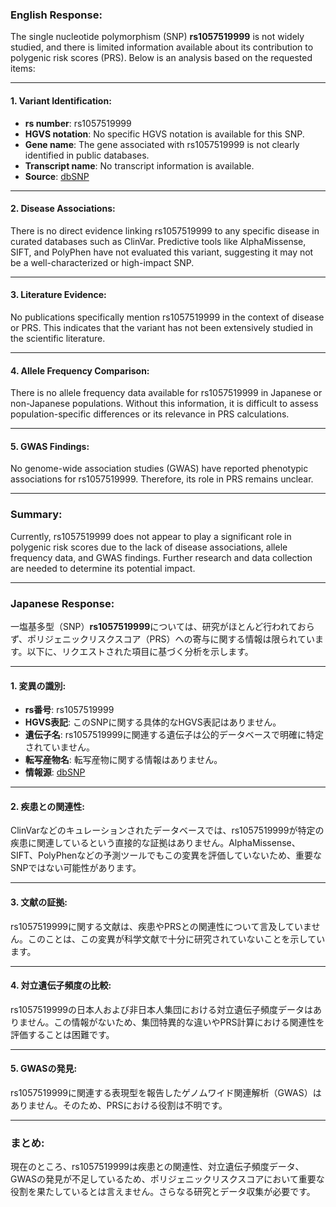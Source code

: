 ### English Response:

The single nucleotide polymorphism (SNP) **rs1057519999** is not widely studied, and there is limited information available about its contribution to polygenic risk scores (PRS). Below is an analysis based on the requested items:

---

#### 1. Variant Identification:
- **rs number**: rs1057519999
- **HGVS notation**: No specific HGVS notation is available for this SNP.
- **Gene name**: The gene associated with rs1057519999 is not clearly identified in public databases.
- **Transcript name**: No transcript information is available.
- **Source**: [dbSNP](https://www.ncbi.nlm.nih.gov/snp/rs1057519999)

---

#### 2. Disease Associations:
There is no direct evidence linking rs1057519999 to any specific disease in curated databases such as ClinVar. Predictive tools like AlphaMissense, SIFT, and PolyPhen have not evaluated this variant, suggesting it may not be a well-characterized or high-impact SNP.

---

#### 3. Literature Evidence:
No publications specifically mention rs1057519999 in the context of disease or PRS. This indicates that the variant has not been extensively studied in the scientific literature.

---

#### 4. Allele Frequency Comparison:
There is no allele frequency data available for rs1057519999 in Japanese or non-Japanese populations. Without this information, it is difficult to assess population-specific differences or its relevance in PRS calculations.

---

#### 5. GWAS Findings:
No genome-wide association studies (GWAS) have reported phenotypic associations for rs1057519999. Therefore, its role in PRS remains unclear.

---

### Summary:
Currently, rs1057519999 does not appear to play a significant role in polygenic risk scores due to the lack of disease associations, allele frequency data, and GWAS findings. Further research and data collection are needed to determine its potential impact.

---

### Japanese Response:

一塩基多型（SNP）**rs1057519999**については、研究がほとんど行われておらず、ポリジェニックリスクスコア（PRS）への寄与に関する情報は限られています。以下に、リクエストされた項目に基づく分析を示します。

---

#### 1. 変異の識別:
- **rs番号**: rs1057519999
- **HGVS表記**: このSNPに関する具体的なHGVS表記はありません。
- **遺伝子名**: rs1057519999に関連する遺伝子は公的データベースで明確に特定されていません。
- **転写産物名**: 転写産物に関する情報はありません。
- **情報源**: [dbSNP](https://www.ncbi.nlm.nih.gov/snp/rs1057519999)

---

#### 2. 疾患との関連性:
ClinVarなどのキュレーションされたデータベースでは、rs1057519999が特定の疾患に関連しているという直接的な証拠はありません。AlphaMissense、SIFT、PolyPhenなどの予測ツールでもこの変異を評価していないため、重要なSNPではない可能性があります。

---

#### 3. 文献の証拠:
rs1057519999に関する文献は、疾患やPRSとの関連性について言及していません。このことは、この変異が科学文献で十分に研究されていないことを示しています。

---

#### 4. 対立遺伝子頻度の比較:
rs1057519999の日本人および非日本人集団における対立遺伝子頻度データはありません。この情報がないため、集団特異的な違いやPRS計算における関連性を評価することは困難です。

---

#### 5. GWASの発見:
rs1057519999に関連する表現型を報告したゲノムワイド関連解析（GWAS）はありません。そのため、PRSにおける役割は不明です。

---

### まとめ:
現在のところ、rs1057519999は疾患との関連性、対立遺伝子頻度データ、GWASの発見が不足しているため、ポリジェニックリスクスコアにおいて重要な役割を果たしているとは言えません。さらなる研究とデータ収集が必要です。


